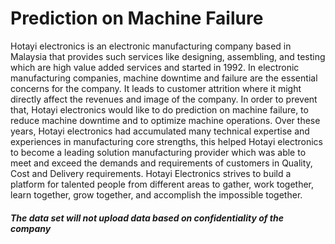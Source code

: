 # Prediction on Machine Failure

Hotayi electronics is an electronic manufacturing company based in Malaysia that provides
such services like designing, assembling, and testing which are high value added services and
started in 1992. In electronic manufacturing companies, machine downtime and failure are
the essential concerns for the company. It leads to customer attrition where it might directly
affect the revenues and image of the company. In order to prevent that, Hotayi electronics
would like to do prediction on machine failure, to reduce machine downtime and to optimize
machine operations.
Over these years, Hotayi electronics had accumulated many technical expertise and
experiences in manufacturing core strengths, this helped Hotayi electronics to become a
leading solution manufacturing provider which was able to meet and exceed the demands and
requirements of customers in Quality, Cost and Delivery requirements. Hotayi Electronics
strives to build a platform for talented people from different areas to gather, work together,
learn together, grow together, and accomplish the impossible together.






##### The data set will not upload data based on confidentiality of the company
